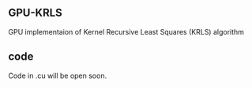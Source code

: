 ## GPU-KRLS
GPU implementaion of Kernel Recursive Least Squares (KRLS) algorithm


## code
Code in .cu will be open soon.

